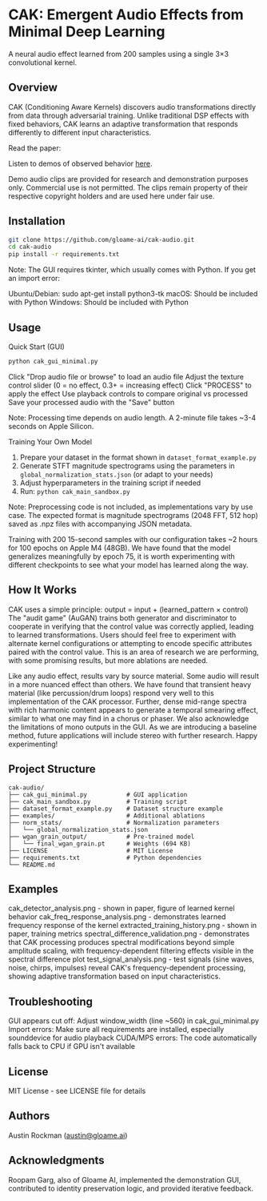 # CAK: Emergent Audio Effects from Minimal Deep Learning

A neural audio effect learned from 200 samples using a single 3×3 convolutional kernel.

## Overview

CAK (Conditioning Aware Kernels) discovers audio transformations directly from data through adversarial training. Unlike traditional DSP effects with fixed behaviors, CAK learns an adaptive transformation that responds differently to different input characteristics.

Read the paper: 

Listen to demos of observed behavior [here](https://drive.google.com/drive/folders/1SRRxOFX6zX1jJoMMP-KKnqdN4D2U38O3?usp=drive_link).


Demo audio clips are provided for research and demonstration purposes only. Commercial use is not permitted. The clips remain property of their respective copyright holders and are used here under fair use.

## Installation

```bash
git clone https://github.com/gloame-ai/cak-audio.git
cd cak-audio
pip install -r requirements.txt
```
Note: The GUI requires tkinter, which usually comes with Python. If you get an import error:

Ubuntu/Debian: sudo apt-get install python3-tk
macOS: Should be included with Python
Windows: Should be included with Python

## Usage
Quick Start (GUI)
```bash
python cak_gui_minimal.py
```

Click "Drop audio file or browse" to load an audio file
Adjust the texture control slider (0 = no effect, 0.3+ = increasing effect)
Click "PROCESS" to apply the effect
Use playback controls to compare original vs processed
Save your processed audio with the "Save" button

Note: Processing time depends on audio length. A 2-minute file takes ~3-4 seconds on Apple Silicon.

Training Your Own Model
1. Prepare your dataset in the format shown in `dataset_format_example.py`
2. Generate STFT magnitude spectrograms using the parameters in `global_normalization_stats.json` (or adapt to your needs)
3. Adjust hyperparameters in the training script if needed
4. Run: `python cak_main_sandbox.py`

Note: Preprocessing code is not included, as implementations vary by use case. The expected format is magnitude spectrograms (2048 FFT, 512 hop) saved as .npz files with accompanying JSON metadata.

Training with 200 15-second samples with our configuration takes ~2 hours for 100 epochs on Apple M4 (48GB). We have found that the model generalizes meaningfully by epoch 75, it is worth experimenting with different checkpoints to see what your model has learned along the way.

## How It Works 
CAK uses a simple principle:
output = input + (learned_pattern × control)
The "audit game" (AuGAN) trains both generator and discriminator to cooperate in verifying that the control value was correctly applied, leading to learned transformations. Users should feel free to experiment with alternate kernel configurations or attempting to encode specific attributes paired with the control value. This is an area of research we are performing, with some promising results, but more ablations are needed. 

Like any audio effect, results vary by source material. Some audio will result in a more nuanced effect than others. We have found that transient heavy material (like percussion/drum loops) respond very well to this implementation of the CAK processor. Further, dense mid-range spectra with rich harmonic content appears to generate a temporal smearing effect, similar to what one may find in a chorus or phaser. We also acknowledge the limitations of mono outputs in the GUI. As we are introducing a baseline method, future applications will include stereo with further research. Happy experimenting! 

## Project Structure
```
cak-audio/
├── cak_gui_minimal.py           # GUI application
├── cak_main_sandbox.py          # Training script
├── dataset_format_example.py    # Dataset structure example
├── examples/                    # Additional ablations
├── norm_stats/                  # Normalization parameters
│   └── global_normalization_stats.json
├── wgan_grain_output/           # Pre-trained model
│   └── final_wgan_grain.pt      # Weights (694 KB)
├── LICENSE                      # MIT License
├── requirements.txt             # Python dependencies
└── README.md
```                 

## Examples 
cak_detector_analysis.png - shown in paper, figure of learned kernel behavior
cak_freq_response_analysis.png - demonstrates learned frequency response of the kernel
extracted_training_history.png - shown in paper, training metrics
spectral_difference_validation.png - demonstrates that CAK processing produces spectral modifications beyond simple amplitude scaling, with frequency-dependent filtering effects visible in the spectral difference plot
test_signal_analysis.png - test signals (sine waves, noise, chirps, impulses) reveal CAK's frequency-dependent processing, showing adaptive transformation based on input characteristics.

## Troubleshooting
GUI appears cut off: Adjust window_width (line ~560) in cak_gui_minimal.py
Import errors: Make sure all requirements are installed, especially sounddevice for audio playback
CUDA/MPS errors: The code automatically falls back to CPU if GPU isn't available

## License
MIT License - see LICENSE file for details

## Authors
Austin Rockman (austin@gloame.ai)

## Acknowledgments
Roopam Garg, also of Gloame AI, implemented the demonstration GUI, contributed to identity preservation logic, and provided iterative feedback.
